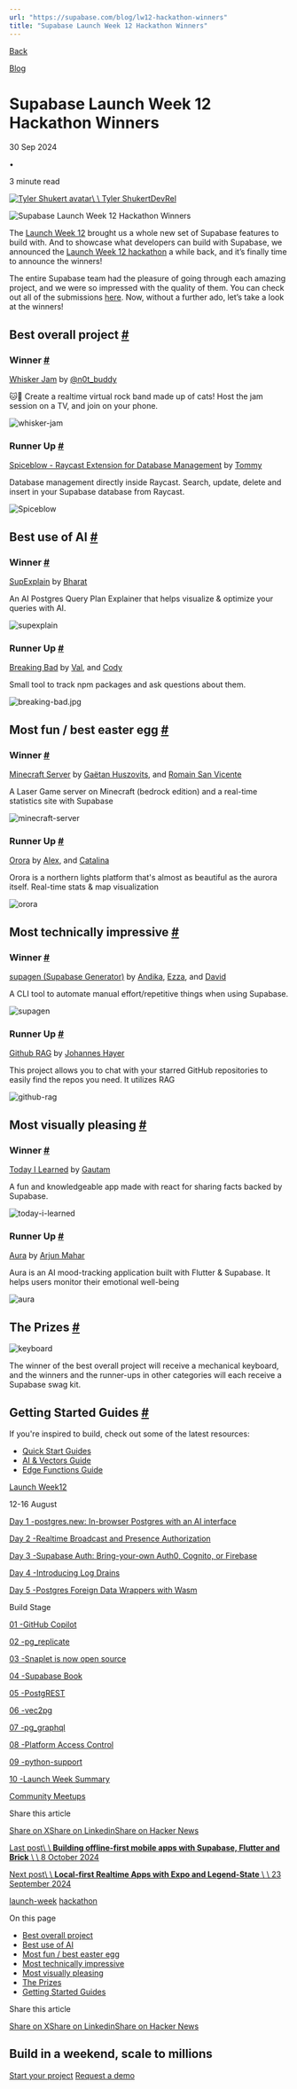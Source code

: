 ```yaml
---
url: "https://supabase.com/blog/lw12-hackathon-winners"
title: "Supabase Launch Week 12 Hackathon Winners"
---
```


[Back](https://supabase.com/blog)

[Blog](https://supabase.com/blog)

# Supabase Launch Week 12 Hackathon Winners

30 Sep 2024

•

3 minute read

[![Tyler Shukert avatar](https://supabase.com/_next/image?url=https%3A%2F%2Fgithub.com%2Fdshukertjr.png&w=96&q=75&dpl=dpl_7FY8EmFQ6G3YqautJ4Fvh1viLnvu)\\
\\
Tyler ShukertDevRel](https://twitter.com/dshukertjr)

![Supabase Launch Week 12 Hackathon Winners](https://supabase.com/_next/image?url=%2Fimages%2Fblog%2Flw12%2Fhackathon-winners%2Fthumbnail.png&w=3840&q=100&dpl=dpl_7FY8EmFQ6G3YqautJ4Fvh1viLnvu)

The [Launch Week 12](https://supabase.com/launch-week) brought us a whole new set of Supabase features to build with. And to showcase what developers can build with Supabase, we announced the [Launch Week 12 hackathon](https://supabase.com/blog/supabase-lw12-hackathon) a while back, and it’s finally time to announce the winners!

The entire Supabase team had the pleasure of going through each amazing project, and we were so impressed with the quality of them. You can check out all of the submissions [here](https://www.hackathon.dev/lw12). Now, without a further ado, let’s take a look at the winners!

## Best overall project [\#](https://supabase.com/blog/lw12-hackathon-winners\#best-overall-project)

### Winner [\#](https://supabase.com/blog/lw12-hackathon-winners\#winner)

[Whisker Jam](https://github.com/c-o-l-i-n/whisker-jam) by [@n0t\_buddy](https://twitter.com/n0t_buddy)

🐱🎸 Create a realtime virtual rock band made up of cats! Host the jam session on a TV, and join on your phone.

![whisker-jam](https://supabase.com/_next/image?url=%2Fimages%2Fblog%2Flw12%2Fhackathon-winners%2Fwhisker-jam.jpg&w=3840&q=75&dpl=dpl_7FY8EmFQ6G3YqautJ4Fvh1viLnvu)

### Runner Up [\#](https://supabase.com/blog/lw12-hackathon-winners\#runner-up)

[Spiceblow - Raycast Extension for Database Management](https://github.com/raycast/extensions/pull/14559) by [Tommy](https://twitter.com/__morse)

Database management directly inside Raycast. Search, update, delete and insert in your Supabase database from Raycast.

![Spiceblow](https://supabase.com/_next/image?url=%2Fimages%2Fblog%2Flw12%2Fhackathon-winners%2FSpiceblow.jpg&w=3840&q=75&dpl=dpl_7FY8EmFQ6G3YqautJ4Fvh1viLnvu)

## Best use of AI [\#](https://supabase.com/blog/lw12-hackathon-winners\#best-use-of-ai)

### Winner [\#](https://supabase.com/blog/lw12-hackathon-winners\#winner-1)

[SupExplain](https://github.com/rbkayz/supexplain) by [Bharat](https://twitter.com/rbkayz)

An AI Postgres Query Plan Explainer that helps visualize & optimize your queries with AI.

![supexplain](https://supabase.com/_next/image?url=%2Fimages%2Fblog%2Flw12%2Fhackathon-winners%2Fsupexplain.jpg&w=3840&q=75&dpl=dpl_7FY8EmFQ6G3YqautJ4Fvh1viLnvu)

### Runner Up [\#](https://supabase.com/blog/lw12-hackathon-winners\#runner-up-1)

[Breaking Bad](https://github.com/CodyVal/breaking-bad) by [Val](https://twitter.com/valentinprgnd), and [Cody](https://twitter.com/codyrathor)

Small tool to track npm packages and ask questions about them.

![breaking-bad.jpg](https://supabase.com/_next/image?url=%2Fimages%2Fblog%2Flw12%2Fhackathon-winners%2Fbreaking-bad.jpg&w=3840&q=75&dpl=dpl_7FY8EmFQ6G3YqautJ4Fvh1viLnvu)

## Most fun / best easter egg [\#](https://supabase.com/blog/lw12-hackathon-winners\#most-fun--best-easter-egg)

### Winner [\#](https://supabase.com/blog/lw12-hackathon-winners\#winner-2)

[Minecraft Server](https://github.com/Steellgold/minecraft-lw12) by [Gaëtan Huszovits](https://twitter.com/Steellgold), and [Romain San Vicente](https://twitter.com/RomainSav_)

A Laser Game server on Minecraft (bedrock edition) and a real-time statistics site with Supabase

![minecraft-server](https://supabase.com/_next/image?url=%2Fimages%2Fblog%2Flw12%2Fhackathon-winners%2Fminecraft-server.jpg&w=3840&q=75&dpl=dpl_7FY8EmFQ6G3YqautJ4Fvh1viLnvu)

### Runner Up [\#](https://supabase.com/blog/lw12-hackathon-winners\#runner-up-2)

[Orora](https://github.com/alex-streza/rora) by [Alex](https://twitter.com/alex_streza), and [Catalina](https://twitter.com/Catalina_Melnic)

Orora is a northern lights platform that's almost as beautiful as the aurora itself. Real-time stats & map visualization

![orora](https://supabase.com/_next/image?url=%2Fimages%2Fblog%2Flw12%2Fhackathon-winners%2Forora.jpg&w=3840&q=75&dpl=dpl_7FY8EmFQ6G3YqautJ4Fvh1viLnvu)

## Most technically impressive [\#](https://supabase.com/blog/lw12-hackathon-winners\#most-technically-impressive)

### Winner [\#](https://supabase.com/blog/lw12-hackathon-winners\#winner-3)

[supagen (Supabase Generator)](https://github.com/supagen/supagen) by [Andika](https://twitter.com/andikadeveloper), [Ezza](https://twitter.com/Ralkarr), and [David](https://github.com/davidsarono)

A CLI tool to automate manual effort/repetitive things when using Supabase.

![supagen](https://supabase.com/_next/image?url=%2Fimages%2Fblog%2Flw12%2Fhackathon-winners%2Fsupagen.jpg&w=3840&q=75&dpl=dpl_7FY8EmFQ6G3YqautJ4Fvh1viLnvu)

### Runner Up [\#](https://supabase.com/blog/lw12-hackathon-winners\#runner-up-3)

[Github RAG](https://github.com/XamHans/github-rag) by [Johannes Hayer](https://twitter.com/Hayer_Hans)

This project allows you to chat with your starred GitHub repositories to easily find the repos you need. It utilizes RAG

![github-rag](https://supabase.com/_next/image?url=%2Fimages%2Fblog%2Flw12%2Fhackathon-winners%2Fgithub-rag.jpg&w=3840&q=75&dpl=dpl_7FY8EmFQ6G3YqautJ4Fvh1viLnvu)

## Most visually pleasing [\#](https://supabase.com/blog/lw12-hackathon-winners\#most-visually-pleasing)

### Winner [\#](https://supabase.com/blog/lw12-hackathon-winners\#winner-4)

[Today I Learned](https://github.com/Gautamp11/today-i-learned) by [Gautam](https://twitter.com/gautam1133p1)

A fun and knowledgeable app made with react for sharing facts backed by Supabase.

![today-i-learned](https://supabase.com/_next/image?url=%2Fimages%2Fblog%2Flw12%2Fhackathon-winners%2Ftoday-i-learned.jpg&w=3840&q=75&dpl=dpl_7FY8EmFQ6G3YqautJ4Fvh1viLnvu)

### Runner Up [\#](https://supabase.com/blog/lw12-hackathon-winners\#runner-up-4)

[Aura](https://github.com/Arjun544/aura) by [Arjun Mahar](https://twitter.com/Arjun_Mahar1)

Aura is an AI mood-tracking application built with Flutter & Supabase. It helps users monitor their emotional well-being

![aura](https://supabase.com/_next/image?url=%2Fimages%2Fblog%2Flw12%2Fhackathon-winners%2Faura.jpg&w=3840&q=75&dpl=dpl_7FY8EmFQ6G3YqautJ4Fvh1viLnvu)

## The Prizes [\#](https://supabase.com/blog/lw12-hackathon-winners\#the-prizes)

![keyboard](https://supabase.com/_next/image?url=%2Fimages%2Fblog%2Flw12%2Fhackathon-winners%2Fkeyboard.png&w=3840&q=75&dpl=dpl_7FY8EmFQ6G3YqautJ4Fvh1viLnvu)

The winner of the best overall project will receive a mechanical keyboard, and the winners and the runner-ups in other categories will each receive a Supabase swag kit.

## Getting Started Guides [\#](https://supabase.com/blog/lw12-hackathon-winners\#getting-started-guides)

If you're inspired to build, check out some of the latest resources:

- [Quick Start Guides](https://supabase.com/docs/guides/getting-started)
- [AI & Vectors Guide](https://supabase.com/docs/guides/ai)
- [Edge Functions Guide](https://supabase.com/docs/guides/functions)

[Launch Week12](https://supabase.com/launch-week/12)

12-16 August

[Day 1 -postgres.new: In-browser Postgres with an AI interface](https://supabase.com/blog/postgres-new)

[Day 2 -Realtime Broadcast and Presence Authorization](https://supabase.com/blog/supabase-realtime-broadcast-and-presence-authorization)

[Day 3 -Supabase Auth: Bring-your-own Auth0, Cognito, or Firebase](https://supabase.com/blog/third-party-auth-mfa-phone-send-hooks)

[Day 4 -Introducing Log Drains](https://supabase.com/blog/log-drains)

[Day 5 -Postgres Foreign Data Wrappers with Wasm](https://supabase.com/blog/postgres-foreign-data-wrappers-with-wasm)

Build Stage

[01 -GitHub Copilot](https://supabase.com/blog/github-copilot-extension-for-vs-code)

[02 -pg\_replicate](https://news.ycombinator.com/item?id=41209994)

[03 -Snaplet is now open source](https://supabase.com/blog/snaplet-is-now-open-source)

[04 -Supabase Book](https://supabase.com/blog/supabase-book-by-david-lorenz)

[05 -PostgREST](https://supabase.com/blog/postgrest-12-2)

[06 -vec2pg](https://supabase.com/blog/vec2pg)

[07 -pg\_graphql](https://supabase.com/blog/pg-graphql-1-5-7)

[08 -Platform Access Control](https://supabase.com/blog/platform-access-control)

[09 -python-support](https://supabase.com/blog/python-support)

[10 -Launch Week Summary](https://supabase.com/blog/launch-week-12-top-10)

[Community Meetups](https://supabase.com/launch-week#meetups)

Share this article

[Share on X](https://twitter.com/intent/tweet?url=https%3A%2F%2Fsupabase.com%2Fblog%2Flw12-hackathon-winners&text=Supabase%20Launch%20Week%2012%20Hackathon%20Winners)[Share on Linkedin](https://www.linkedin.com/shareArticle?url=https%3A%2F%2Fsupabase.com%2Fblog%2Flw12-hackathon-winners&text=Supabase%20Launch%20Week%2012%20Hackathon%20Winners)[Share on Hacker News](https://news.ycombinator.com/submitlink?u=https%3A%2F%2Fsupabase.com%2Fblog%2Flw12-hackathon-winners&t=Supabase%20Launch%20Week%2012%20Hackathon%20Winners)

[Last post\\
\\
**Building offline-first mobile apps with Supabase, Flutter and Brick** \\
\\
8 October 2024](https://supabase.com/blog/offline-first-flutter-apps)

[Next post\\
\\
**Local-first Realtime Apps with Expo and Legend-State** \\
\\
23 September 2024](https://supabase.com/blog/local-first-expo-legend-state)

[launch-week](https://supabase.com/blog/tags/launch-week) [hackathon](https://supabase.com/blog/tags/hackathon)

On this page

- [Best overall project](https://supabase.com/blog/lw12-hackathon-winners#best-overall-project)
- [Best use of AI](https://supabase.com/blog/lw12-hackathon-winners#best-use-of-ai)
- [Most fun / best easter egg](https://supabase.com/blog/lw12-hackathon-winners#most-fun--best-easter-egg)
- [Most technically impressive](https://supabase.com/blog/lw12-hackathon-winners#most-technically-impressive)
- [Most visually pleasing](https://supabase.com/blog/lw12-hackathon-winners#most-visually-pleasing)
- [The Prizes](https://supabase.com/blog/lw12-hackathon-winners#the-prizes)
- [Getting Started Guides](https://supabase.com/blog/lw12-hackathon-winners#getting-started-guides)

Share this article

[Share on X](https://twitter.com/intent/tweet?url=https%3A%2F%2Fsupabase.com%2Fblog%2Flw12-hackathon-winners&text=Supabase%20Launch%20Week%2012%20Hackathon%20Winners)[Share on Linkedin](https://www.linkedin.com/shareArticle?url=https%3A%2F%2Fsupabase.com%2Fblog%2Flw12-hackathon-winners&text=Supabase%20Launch%20Week%2012%20Hackathon%20Winners)[Share on Hacker News](https://news.ycombinator.com/submitlink?u=https%3A%2F%2Fsupabase.com%2Fblog%2Flw12-hackathon-winners&t=Supabase%20Launch%20Week%2012%20Hackathon%20Winners)

## Build in a weekend, scale to millions

[Start your project](https://supabase.com/dashboard) [Request a demo](https://supabase.com/contact/sales)